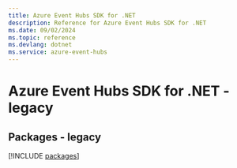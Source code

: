 ```yaml
---
title: Azure Event Hubs SDK for .NET
description: Reference for Azure Event Hubs SDK for .NET
ms.date: 09/02/2024
ms.topic: reference
ms.devlang: dotnet
ms.service: azure-event-hubs
---
```

# Azure Event Hubs SDK for .NET - legacy
## Packages - legacy
[!INCLUDE [packages](event-hubs-index.md)]